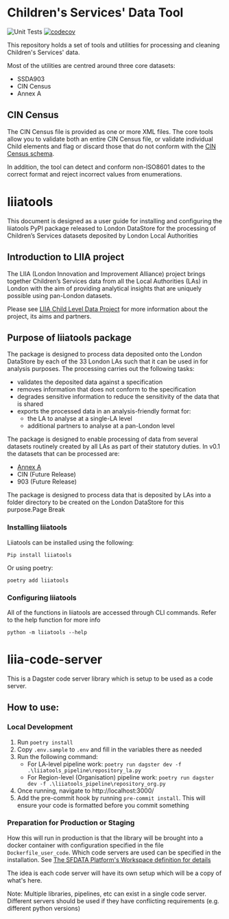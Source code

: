 # Children's Services' Data Tool

![Unit Tests](https://github.com/SocialFinanceDigitalLabs/liia-tools/actions/workflows/tests.yml/badge.svg)
[![codecov](https://codecov.io/github/SocialFinanceDigitalLabs/liia-tools/graph/badge.svg?token=R1YSMXDX1B)](https://codecov.io/github/SocialFinanceDigitalLabs/liia-tools)

This repository holds a set of tools and utilities for processing and cleaning Children's Services' data.

Most of the utilities are centred around three core datasets:

* SSDA903
* CIN Census
* Annex A

## CIN Census

The CIN Census file is provided as one or more XML files. The core tools allow you to validate both an entire CIN Census
file, or validate individual Child elements and flag or discard those that do not conform with
the [CIN Census schema](liiatools/spec/cin/cin-2022.xsd).

In addition, the tool can detect and conform non-ISO8601 dates to the correct format and reject incorrect values from
enumerations. 



# liiatools

This document is designed as a user guide for installing and configuring the liiatools PyPI package released to 
London DataStore for the processing of Children’s Services datasets deposited by London Local Authorities 

## Introduction to LIIA project 

The LIIA (London Innovation and Improvement Alliance) project brings together Children’s Services data from all the 
Local Authorities (LAs) in London with the aim of providing analytical insights that are uniquely possible using 
pan-London datasets. 

 
Please see [LIIA Child Level Data Project](https://liia.london/liia-programme/targeted-work/child-level-data-project) 
for more information about the project, its aims and partners. 

## Purpose of liiatools package 

The package is designed to process data deposited onto the London DataStore by each of the 33 London LAs such that it 
can be used in for analysis purposes. The processing carries out the following tasks: 

* validates the deposited data against a specification 
* removes information that does not conform to the specification
* degrades sensitive information to reduce the sensitivity of the data that is shared 
* exports the processed data in an analysis-friendly format for: 
  * the LA to analyse at a single-LA level 
  * additional partners to analyse at a pan-London level 

The package is designed to enable processing of data from several datasets routinely created by all LAs as part of 
their statutory duties. In v0.1 the datasets that can be processed are: 

* [Annex A](/liiatools/datasets/annex_a/README.md)
* CIN (Future Release)
* 903 (Future Release)

The package is designed to process data that is deposited by LAs into a folder directory to be created on the London 
DataStore for this purpose.Page Break 

### Installing liiatools
Liiatools can be installed using the following:

    Pip install liiatools
Or using poetry:

    poetry add liiatools 

### Configuring liiatools

All of the functions in liiatools are accessed through CLI commands. Refer to the help function for more info 

    python -m liiatools --help


# liia-code-server
This is a Dagster code server library which is setup to be used as a code server.

## How to use:

### Local Development
1. Run `poetry install`
2. Copy `.env.sample` to `.env` and fill in the variables there as needed
3. Run the following command:
   * For LA-level pipeline work: `poetry run dagster dev -f .\liiatools_pipeline\repository_la.py`
   * For Region-level (Organisation) pipeline work: `poetry run dagster dev -f .\liiatools_pipeline\repository_org.py`
4. Once running, navigate to http://localhost:3000/
5. Add the pre-commit hook by running `pre-commit install`. This will ensure your code is formatted before you commit something
   
### Preparation for Production or Staging
How this will run in production is that the library will be brought into a docker container
with configuration specified in the file `Dockerfile_user_code`.  Which code servers are used can
be specified in the installation. 
See [The SFDATA Platform's Workspace definition for details](https://github.com/SocialFinanceDigitalLabs/sfdata-platform/blob/main/dagster/workspace.yaml)

The idea is each code server will have its own setup which will be a copy of what's here.

Note: Multiple libraries, pipelines, etc can exist in a single code server. Different servers should
be used if they have conflicting requirements (e.g. different python versions)
